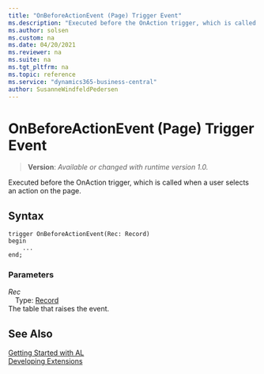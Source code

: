 ```yaml
---
title: "OnBeforeActionEvent (Page) Trigger Event"
ms.description: "Executed before the OnAction trigger, which is called when a user selects an action on the page."
ms.author: solsen
ms.custom: na
ms.date: 04/20/2021
ms.reviewer: na
ms.suite: na
ms.tgt_pltfrm: na
ms.topic: reference
ms.service: "dynamics365-business-central"
author: SusanneWindfeldPedersen
---
```

[//]: # (START>DO_NOT_EDIT)
[//]: # (IMPORTANT:Do not edit any of the content between here and the END>DO_NOT_EDIT.)
[//]: # (Any modifications should be made in the .xml files in the ModernDev repo.)

# OnBeforeActionEvent (Page) Trigger Event
> **Version**: _Available or changed with runtime version 1.0._

Executed before the OnAction trigger, which is called when a user selects an action on the page.


## Syntax
```
trigger OnBeforeActionEvent(Rec: Record)
begin
    ...
end;
```

### Parameters

*Rec*  
&emsp;Type: [Record](../../methods-auto/record/record-data-type.md)  
The table that raises the event.  



[//]: # (IMPORTANT: END>DO_NOT_EDIT)
## See Also  
[Getting Started with AL](../../devenv-get-started.md)  
[Developing Extensions](../../devenv-dev-overview.md)  